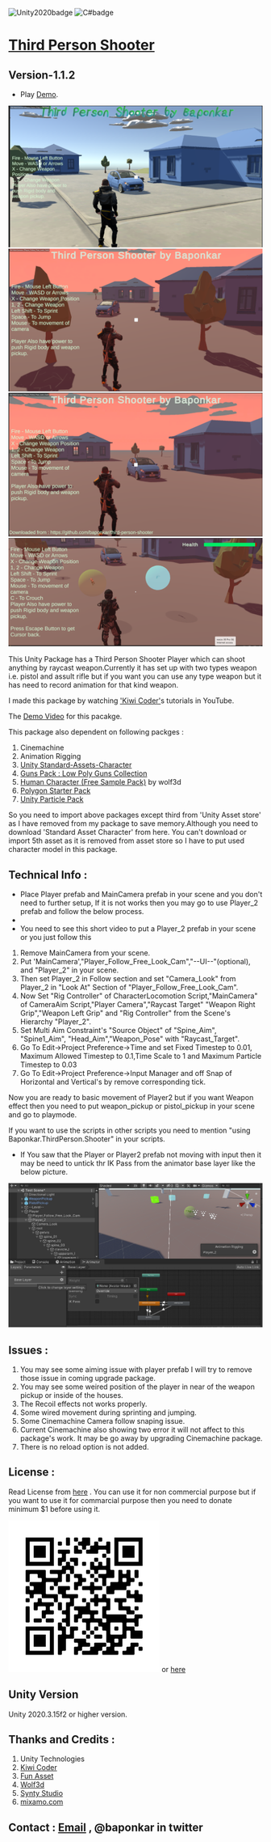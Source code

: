 ![Unity2020badge](https://img.shields.io/badge/Unity-2020-orange)
![C#badge](https://img.shields.io/badge/C-%23-brightgreen)

# [Third Person Shooter](https://github.com/baponkar/third-person-shooter)
## Version-1.1.2

* Play [Demo](https://baponkar.github.io/Third-Person-Shooter-Game-Demo/).

![ScreenShts1](/ScreenShots/Screenshot_1.png)
![ScreenShts2](/ScreenShots/Screenshot_2.png)
![ScreenShts3](/ScreenShots/Screenshot_3.png)
![ScreenShts3](/ScreenShots/Screenshot_4.png)



This Unity Package has a Third Person Shooter Player which can shoot anything by raycast weapon.Currently it has set up with two types weapon i.e. pistol and assult rifle but if you want you can use any type weapon but it has need to record animation for that kind weapon.

I made this package by watching  ['Kiwi Coder'](https://www.youtube.com/c/TheKiwiCoder)s tutorials in YouTube.

The [Demo Video](https://www.youtube.com/watch?v=LJ2huf30TLQ) for this pacakge.

This package also dependent on following packges :

1. Cinemachine
2. Animation Rigging
3. [Unity Standard-Assets-Character](https://github.com/Unity-Technologies/Standard-Assets-Characters)
4. [Guns Pack : Low Poly Guns Collection](https://assetstore.unity.com/packages/3d/props/guns/guns-pack-low-poly-guns-collection-192553#publisher)
5. [Human Character (Free Sample Pack)](https://assetstore.unity.com/packages/3d/characters/human-characters-free-sample-pack-181554) by wolf3d
6. [Polygon Starter Pack](https://assetstore.unity.com/packages/3d/props/polygon-starter-pack-low-poly-3d-art-by-synty-156819#description)
7. [Unity Particle Pack](https://assetstore.unity.com/packages/essentials/tutorial-projects/unity-particle-pack-127325#description)

So you need to import above packages except third from 'Unity Asset store' as I have removed from my
package to save memory.Although you need to download 'Standard Asset Character' from here.
You can't download or import 5th asset as it is removed from asset store so I have to put used character model in this package.


## Technical Info :

* Place Player prefab and MainCamera prefab in your scene and you don't need to further setup, If it is not works then you may go to use Player_2 prefab and follow the below process.
* 
* You need to see this short video to put a Player_2 prefab in your scene or you just follow this

1. Remove MainCamera from your scene.
2. Put 'MainCamera',"Player_Follow_Free_Look_Cam","--UI--"(optional), and "Player_2" in your scene.
3. Then set Player_2 in Follow section and set "Camera_Look" from Player_2 in "Look At" Section of "Player_Follow_Free_Look_Cam".
4. Now Set "Rig Controller" of CharacterLocomotion Script,"MainCamera" of CameraAim Script,"Player Camera","Raycast Target"
 "Weapon Right Grip","Weapon Left Grip" and "Rig Controller" from the Scene's Hierarchy "Player_2".
5. Set Multi Aim Constraint's "Source Object" of "Spine_Aim", "Spine1_Aim", "Head_Aim","Weapon_Pose" with "Raycast_Target".
6. Go To Edit->Project Preference->Time  and set Fixed Timestep to 0.01, Maximum Allowed Timestep to 0.1,Time Scale to 1 and Maximum Particle Timestep to 0.03
7. Go To Edit->Project Preference->Input Manager and off Snap of Horizontal and Vertical's by remove corresponding tick.

Now you are ready to basic movement of Player2 but if you want Weapon effect then you need to put weapon_pickup or pistol_pickup in your scene and go to playmode.

If you want to use the scripts in other scripts you need to mention "using Baponkar.ThirdPerson.Shooter" in your scripts.

* If You saw that the Player or Player2 prefab not moving with input then it may be need to untick thr IK Pass from the animator base layer like the below picture.

![remove_ik_pass_tick_screenshot](/ScreenShots/remove_ik_pass.png)



## Issues :
1. You may see some aiming issue with player prefab I will try to remove those issue in coming upgrade package.
2. You may see some weired position of the player in near of the weapon pickup or inside of the houses.
3. The Recoil effects not works properly.
4. Some wired movement during sprinting and jumping.
5. Some Cinemachine Camera follow snaping issue.
6. Current Cinemachine also showing two error it will not affect to this package's work. It may be go away by upgrading Cinemachine package.
7. There is no reload option is not added.


## License :
Read License from [here](/LICENSE.txt) .
You can use it for non commercial purpose  but if you want to use it for commarcial purpose then you need to donate minimum $1 before using it.

![Donation](/Assets/baponkar_Third_Person_Shooter/Image/frame.png) or [here](https://github.com/sponsors/baponkar)

## Unity Version
Unity 2020.3.15f2 or higher version.

## Thanks and Credits :
1. Unity Technologies
2. [Kiwi Coder](https://www.youtube.com/c/TheKiwiCoder)
3. [Fun Asset](https://assetstore.unity.com/publishers/53292)
4. [Wolf3d](https://assetstore.unity.com/packages/3d/characters/human-characters-free-sample-pack-181554)
5. [Synty Studio](https://assetstore.unity.com/publishers/5217)
6. [mixamo.com](https://www.mixamo.com)


## Contact : [Email](gamingjam60@gmail.com) , @baponkar in twitter


